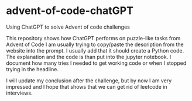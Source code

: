 # advent-of-code-chatGPT
Using ChatGPT to solve Advent of code challenges

This repository shows how ChatGPT performs on puzzle-like tasks from Advent of Code
I am usually trying to copy/paste the description from the website into the prompt. I usually add that it should create a Python code. The explanation and the code is than put into the jupyter notebook.
I document how many tries I needed to get working code or when I stopped trying in the headline.

I will update my conclusion after the challenge, but by now I am very impressed and I hope that shows that we can get rid of leetcode in interviews.
